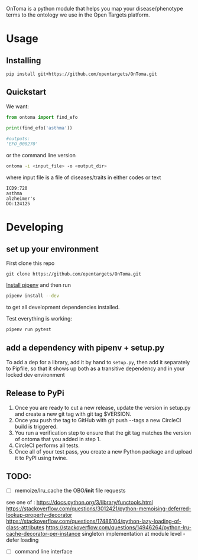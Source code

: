OnToma is a python module that helps you map your disease/phenotype terms to the
ontology we use in the Open Targets platform. 

# Usage

## Installing

`pip install git+https://github.com/opentargets/OnToma.git`

## Quickstart

We want:

```python
from ontoma import find_efo

print(find_efo('asthma'))

#outputs:
'EFO_000270'
```

or the command line version

```sh
ontoma -i <input_file> -o <output_dir>
```

where input file is a file of diseases/traits in either codes or text

```
ICD9:720
asthma
alzheimer's
DO:124125
```

# Developing

## set up your environment
First clone this repo

```
git clone https://github.com/opentargets/OnToma.git
```

[Install pipenv](https://pipenv.readthedocs.io/en/latest/install/#homebrew-installation-of-pipenv) and then run
```sh
pipenv install --dev
```
to get all development dependencies installed. 

Test everything is working:
```sh
pipenv run pytest
```

## add a dependency with pipenv + setup.py
To add a dep for a library, add it by hand to `setup.py`, then add it separately to Pipfile, so that it shows up both as a transitive dependency and in your locked dev environment

## Release to PyPi
1. Once you are ready to cut a new release, update the version in setup.py and create a new git tag with git tag $VERSION.
2. Once you push the tag to GitHub with git push --tags a new CircleCI build is triggered.
3. You run a verification step to ensure that the git tag matches the version of ontoma that you added in step 1.
4. CircleCI performs all tests.
5. Once all of your test pass, you create a new Python package and upload it to PyPI using twine.

## TODO:

- [ ] memoize/lru_cache the OBO/__init__ file requests

see one of :
    https://docs.python.org/3/library/functools.html
    https://stackoverflow.com/questions/3012421/python-memoising-deferred-lookup-property-decorator
    https://stackoverflow.com/questions/17486104/python-lazy-loading-of-class-attributes
    https://stackoverflow.com/questions/14946264/python-lru-cache-decorator-per-instance
    singleton implementation at module level - defer loading

- [ ] command line interface